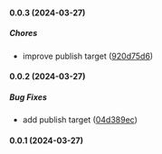 #### 0.0.3 (2024-03-27)

##### Chores

*  improve publish target ([920d75d6](https://github.com/misuken-now/smart-result/commit/920d75d67231d2986209289828ca8ea7e8435004))

#### 0.0.2 (2024-03-27)

##### Bug Fixes

*  add publish target ([04d389ec](https://github.com/misuken-now/smart-result/commit/04d389ec500f3e300c52f1badf8898dd9bc05f57))

#### 0.0.1 (2024-03-27)


